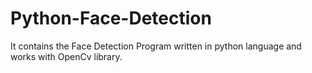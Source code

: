 # Python-Face-Detection
It contains the Face Detection Program written in python language and works with OpenCv library.
